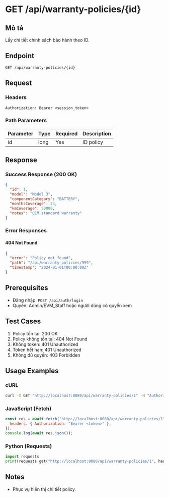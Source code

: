 # GET /api/warranty-policies/{id}

## Mô tả

Lấy chi tiết chính sách bảo hành theo ID.

## Endpoint

```
GET /api/warranty-policies/{id}
```

## Request

### Headers

```
Authorization: Bearer <session_token>
```

### Path Parameters

| Parameter | Type | Required | Description |
| --------- | ---- | -------- | ----------- |
| id        | long | Yes      | ID policy   |

## Response

### Success Response (200 OK)

```json
{
  "id": 1,
  "model": "Model 3",
  "componentCategory": "BATTERY",
  "monthsCoverage": 24,
  "kmCoverage": 50000,
  "notes": "OEM standard warranty"
}
```

### Error Responses

#### 404 Not Found

```json
{
  "error": "Policy not found",
  "path": "/api/warranty-policies/999",
  "timestamp": "2024-01-01T00:00:00Z"
}
```

## Prerequisites

- Đăng nhập: `POST /api/auth/login`
- Quyền: Admin/EVM_Staff hoặc người dùng có quyền xem

## Test Cases

1. Policy tồn tại: 200 OK
2. Policy không tồn tại: 404 Not Found
3. Không token: 401 Unauthorized
4. Token hết hạn: 401 Unauthorized
5. Không đủ quyền: 403 Forbidden

## Usage Examples

### cURL

```bash
curl -X GET "http://localhost:8080/api/warranty-policies/1" -H "Authorization: Bearer <token>"
```

### JavaScript (Fetch)

```javascript
const res = await fetch("http://localhost:8080/api/warranty-policies/1", {
  headers: { Authorization: "Bearer <token>" },
});
console.log(await res.json());
```

### Python (Requests)

```python
import requests
print(requests.get("http://localhost:8080/api/warranty-policies/1", headers={"Authorization":"Bearer <token>"}).json())
```

## Notes

- Phục vụ hiển thị chi tiết policy.
